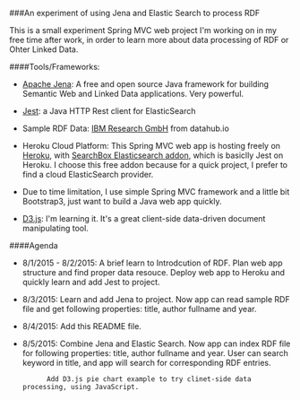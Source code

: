 ###An experiment of using Jena and Elastic Search to process RDF

This is a small experiment Spring MVC web project I'm working on in my free time after work, in order to learn more about data processing of RDF or Ohter Linked Data.

####Tools/Frameworks:

- <a href="https://jena.apache.org/">Apache Jena</a>:  A free and open source Java framework for building Semantic Web and Linked Data applications. Very powerful.

- <a href="https://github.com/searchbox-io/Jest">Jest</a>: a Java HTTP Rest client for ElasticSearch

- Sample RDF Data: <a href="http://datahub.io/dataset/rkb-explorer-ibm">IBM Research GmbH</a> from datahub.io

- Heroku Cloud Platform: This Spring MVC web app is hosting freely on <a href="https://rdfexperiment.herokuapp.com/">Heroku</a>, with <a href="https://devcenter.heroku.com/articles/searchbox#using-jest-with-java">SearchBox Elasticsearch addon</a>, which is basiclly Jest on Heroku. I choose this free addon because for a quick project, I prefer to find a cloud ElasticSearch provider.

- Due to time limitation, I use simple Spring MVC framework and a little bit Bootstrap3, just want to build a Java web app quickly.

- <a href="http://d3js.org/">D3.js</a>: I'm learning it. It's a great client-side data-driven document manipulating tool.

####Agenda

- 8/1/2015 - 8/2/2015: A brief learn to Introdcution of RDF. Plan web app structure and find proper data resouce. Deploy web app to Heroku and quickly learn and add Jest to project.

- 8/3/2015: Learn and add Jena to project. Now app can read sample RDF file and get following properties: title, author fullname and year.

- 8/4/2015: Add this README file.

- 8/5/2015: Combine Jena and Elastic Search. Now app can index RDF file for following properties: title, author fullname and year. User can search keyword in title, and app will search for corresponding RDF entries.

			Add D3.js pie chart example to try clinet-side data processing, using JavaScript.
